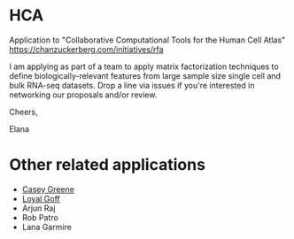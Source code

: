 # HCA

Application to "Collaborative Computational Tools for the Human Cell Atlas" https://chanzuckerberg.com/initiatives/rfa

I am applying as part of a team to apply matrix factorization techniques to define biologically-relevant features from large sample size single cell and bulk RNA-seq datasets. Drop a line via issues if you're interested in networking our proposals and/or review.

Cheers,

Elana

# Other related applications

* [Casey Greene](https://github.com/greenelab/czi-rfa)
* [Loyal Goff](https://github.com/gofflab/czi-rfa-2017)
* Arjun Raj
* Rob Patro
* Lana Garmire
